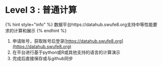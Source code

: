 # Level 3 : 普通计算

{% hint style="info" %}
数据平台https://datahub.swufe8.org支持中等性能要求的计算和展示
{% endhint %}

1. 申请账号，获取账号后登录[https://datahub.swufe8.org](https://datahub.swufe8.org)
2. 在平台进行基于python或R或其他支持的语言的计算演示
3. 完成后直接保存或与github同步&#x20;
